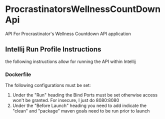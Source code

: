 # ProcrastinatorsWellnessCountDownApi
API For Procrastinator's Wellness Countdown API application

## Intellij Run Profile Instructions
the following instructions allow for running the API within Intellij

### Dockerfile 
The following configurations must be set:
1. Under the "Run" heading the Bind Ports must be set otherwise access won't be granted.  For insecure, I just do 8080:8080
2. Under the "Before Launch" heading you need to add indicate the "clean" and "package" maven goals need to be run prior to launch